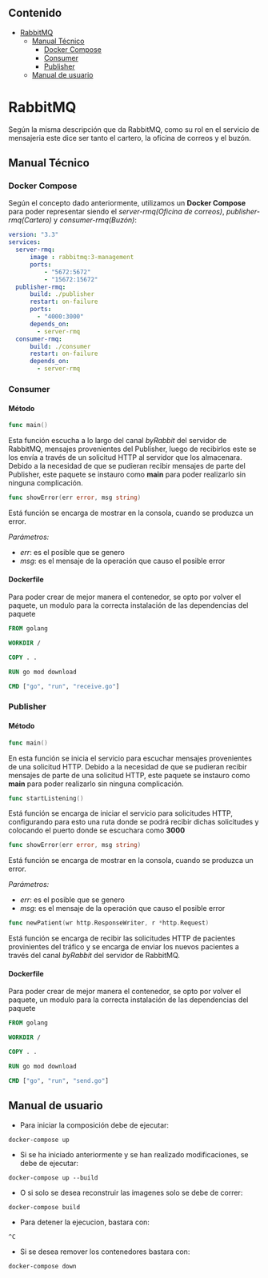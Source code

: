 ## Contenido
- [RabbitMQ](#rabbitmq)
  * [Manual Técnico](#manual-técnico)
    + [Docker Compose](#docker-compose)
    + [Consumer](#consumer)
    + [Publisher](#publisher)
  * [Manual de usuario](#manual-de-usuario)

# RabbitMQ
Según la misma descripción que da RabbitMQ, como su rol en el servicio de mensajeria este dice ser tanto el cartero, la oficina de correos y el buzón.

## Manual Técnico
### Docker Compose
Según el concepto dado anteriormente, utilizamos un **Docker Compose** para poder representar siendo el *server-rmq(Oficina de correos)*, *publisher-rmq(Cartero)* y *consumer-rmq(Buzón)*:
```yml
version: "3.3"
services:
  server-rmq:
      image : rabbitmq:3-management
      ports: 
          - "5672:5672"
          - "15672:15672"
  publisher-rmq:
      build: ./publisher
      restart: on-failure
      ports:
        - "4000:3000"
      depends_on:
        - server-rmq
  consumer-rmq:
      build: ./consumer
      restart: on-failure
      depends_on:
        - server-rmq
```
### Consumer
#### Método
```go
func main()
```
Esta función escucha a lo largo del canal *byRabbit* del servidor de RabbitMQ, mensajes provenientes del Publisher, luego de recibirlos este se los envía a través de un solicitud HTTP al servidor que los almacenara.
Debido a la necesidad de que se pudieran recibir mensajes de parte del Publisher, este paquete se instauro como **main** para poder realizarlo sin ninguna complicación.
```go
func showError(err error, msg string)
```
Está función se encarga de mostrar en la consola, cuando se produzca un error.

*Parámetros:*
- *err*: es el posible que se genero
- *msg*: es el mensaje de la operación que causo el posible error
#### Dockerfile
Para poder crear de mejor manera el contenedor, se opto por volver el paquete, un modulo para la correcta instalación de las dependencias del paquete
```Dockerfile
FROM golang

WORKDIR /

COPY . .

RUN go mod download

CMD ["go", "run", "receive.go"]
```
### Publisher
#### Método
```go
func main()
```
En esta función se inicia el servicio para escuchar mensajes provenientes de una solicitud HTTP.
Debido a la necesidad de que se pudieran recibir mensajes de parte de una solicitud HTTP, este paquete se instauro como **main** para poder realizarlo sin ninguna complicación.
```go
func startListening()
```
Está función se encarga de iniciar el servicio para solicitudes HTTP, configurando para esto una ruta donde se podrá recibir dichas solicitudes y colocando el puerto donde se escuchara como **3000**
```go
func showError(err error, msg string)
```
Está función se encarga de mostrar en la consola, cuando se produzca un error.

*Parámetros:*
- *err*: es el posible que se genero
- *msg*: es el mensaje de la operación que causo el posible error
```go
func newPatient(wr http.ResponseWriter, r *http.Request)
```
Está función se encarga de recibir las solicitudes HTTP de pacientes provinientes del tráfico y se encarga de enviar los nuevos pacientes a través del canal *byRabbit* del servidor de RabbitMQ.

#### Dockerfile
Para poder crear de mejor manera el contenedor, se opto por volver el paquete, un modulo para la correcta instalación de las dependencias del paquete
```Dockerfile
FROM golang

WORKDIR /

COPY . .

RUN go mod download

CMD ["go", "run", "send.go"]
```
## Manual de usuario

- Para iniciar la composición debe de ejecutar:

```
docker-compose up
```
- Si se ha iniciado anteriormente y se han realizado modificaciones, se debe de ejecutar:
```
docker-compose up --build
```
- O si solo se desea reconstruir las imagenes solo se debe de correr:
```
docker-compose build
```
- Para detener la ejecucion, bastara con:
```
^C
```
- Si se desea remover los contenedores  bastara con:
```
docker-compose down
```
